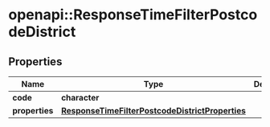 # openapi::ResponseTimeFilterPostcodeDistrict


## Properties
Name | Type | Description | Notes
------------ | ------------- | ------------- | -------------
**code** | **character** |  | 
**properties** | [**ResponseTimeFilterPostcodeDistrictProperties**](ResponseTimeFilterPostcodeDistrictProperties.md) |  | 


